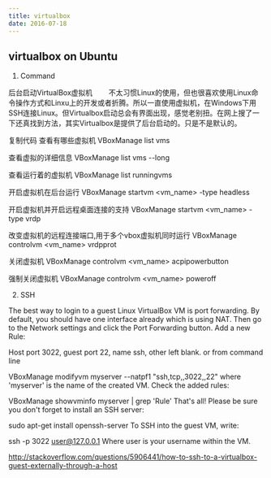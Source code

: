 ```yaml
---
title: virtualbox
date: 2016-07-18
---
```


## virtualbox on Ubuntu

1. Command

后台启动VirtualBox虚拟机
　　不太习惯Linux的使用，但也很喜欢使用Linux命令操作方式和Linxu上的开发或者折腾。所以一直使用虚拟机，在Windows下用SSH连接Linux。但Virtualbox启动总会有界面出现，感觉老别扭。在网上搜了一下还真找到方法，其实Virtualbox是提供了后台启动的。只是不是默认的。

复制代码
查看有哪些虚拟机
VBoxManage list vms
 
查看虚拟的详细信息
VBoxManage list vms --long
 
查看运行着的虚拟机
VBoxManage list runningvms
 
开启虚拟机在后台运行
VBoxManage startvm <vm_name> -type headless
 
开启虚拟机并开启远程桌面连接的支持
VBoxManage startvm <vm_name> -type vrdp
 
改变虚拟机的远程连接端口,用于多个vbox虚拟机同时运行
VBoxManage controlvm <vm_name> vrdpprot <ports>
 
关闭虚拟机
VBoxManage controlvm <vm_name> acpipowerbutton
 
强制关闭虚拟机
VBoxManage controlvm <vm_name> poweroff

2. SSH

The best way to login to a guest Linux VirtualBox VM is port forwarding. By default, you should have one interface already which is using NAT. Then go to the Network settings and click the Port Forwarding button. Add a new Rule:

Host port 3022, guest port 22, name ssh, other left blank.
or from command line

VBoxManage modifyvm myserver --natpf1 "ssh,tcp,,3022,,22"
where 'myserver' is the name of the created VM. Check the added rules:

VBoxManage showvminfo myserver | grep 'Rule'
That's all! Please be sure you don't forget to install an SSH server:

sudo apt-get install openssh-server
To SSH into the guest VM, write:

ssh -p 3022 user@127.0.0.1
Where user is your username within the VM.


http://stackoverflow.com/questions/5906441/how-to-ssh-to-a-virtualbox-guest-externally-through-a-host
